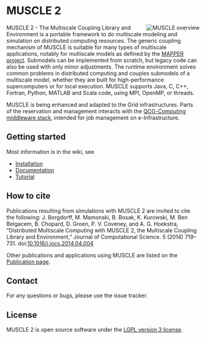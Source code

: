 # MUSCLE 2

<img alt="MUSCLE overview" align="right" src="https://github.com/psnc-apps/muscle2/wiki/images/muscle_overview_vertical.png" />

MUSCLE 2 - The Multiscale Coupling Library and Environment is a portable framework to do multiscale modeling and simulation on distributed computing resources. The generic coupling mechanism of MUSCLE is suitable for many types of multiscale applications, notably for multiscale models as defined by the [MAPPER project](http://www.mapper-project.eu/). Submodels can be implemented from scratch, but legacy code can also be used with only minor adjustments. The runtime environment solves common problems in distributed computing and couples submodels of a multiscale model, whether they are built for high-performance supercomputers or for local execution. MUSCLE supports Java, C, C++, Fortran, Python, MATLAB and Scala code, using MPI, OpenMP, or threads.

MUSCLE is being enhanced and adapted to the Grid infrastructures. Parts of the reservation and management interacts with the [QCG-Computing middleware stack](http://www.qoscosgrid.org/), intended for job management on e-Infrastructure.

## Getting started

Most information is in the wiki, see
* [Installation](wiki/Installation)
* [Documentation](wiki)
* [Tutorial](wiki/Tutorial)

## How to cite

Publications resulting from simulations with MUSCLE 2 are invited to cite the following:
J. Borgdorff, M. Mamonski, B. Bosak, K. Kurowski, M. Ben Belgacem, B. Chopard, D. Groen, P. V. Coveney, and A. G. Hoekstra, “Distributed Multiscale Computing with MUSCLE 2, the Multiscale Coupling Library and Environment,” Journal of Computational Science. 5 (2014) 719–731. doi:[10.1016/j.jocs.2014.04.004](http://dx.doi.org/10.1016/j.jocs.2014.04.004)

Other publications and applications using MUSCLE are listed on the [Publication page](wiki/publications).

## Contact

For any questions or bugs, please use the issue tracker.

## License

MUSCLE 2 is open source software under the [LGPL version 3 license](https://www.gnu.org/licenses/lgpl.html).
